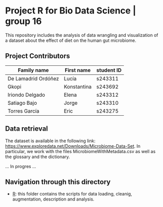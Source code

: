 # Project R for Bio Data Science | group 16 

This repository includes the analysis of data wrangling and visualization of a dataset about the effect of diet on the human gut microbiome. 

## Project Contributors

| Family name | First name | student ID |
|----------|----------|----------|
| De Lamadrid Ordóñez | Lucía | s243311 |
| Gkopi | Konstantina | s243692 |
| Iriondo Delgado | Elena | s243312 |
| Satiago Bajo | Jorge | s243310 |
| Torres García | Eric | s243275 |

## Data retrieval 
The dataset is available in the following link: https://www.exploredata.net/Downloads/Microbiome-Data-Set. In particular, we work with the files MicrobiomeWithMetadata.csv as well as the glossary and the dictionary. 

... In progres ... 

## Navigation through this directory 
* [R](https://github.com/rforbiodatascience24/group_16_project/tree/main/R): this folder contains the scripts for data loading, cleanig, augmentation, description and analysis. 
